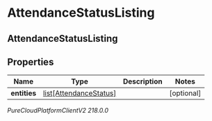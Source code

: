 # AttendanceStatusListing

## AttendanceStatusListing

## Properties

|Name | Type | Description | Notes|
|------------ | ------------- | ------------- | -------------|
| **entities** | [list[AttendanceStatus]](AttendanceStatus) |  | [optional] |



_PureCloudPlatformClientV2 218.0.0_
